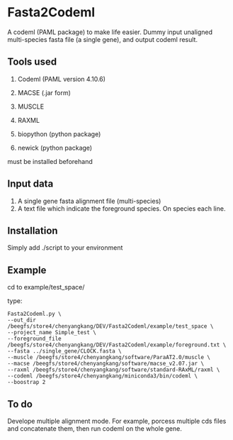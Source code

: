 # Fasta2Codeml
A codeml (PAML package) to make life easier. Dummy input unaligned multi-species fasta file (a single gene), and output codeml result.

## Tools used
1. Codeml (PAML version 4.10.6)
2. MACSE (.jar form)
3. MUSCLE
4. RAXML

5. biopython (python package)
6. newick (python package)

must be installed beforehand

## Input data
1. A single gene fasta alignment file (multi-species)
2. A text file which indicate the foreground species. On species each line.


## Installation
Simply add ./script to your environment

## Example
cd to example/test_space/

type:
```
Fasta2Codeml.py \
--out_dir /beegfs/store4/chenyangkang/DEV/Fasta2Codeml/example/test_space \
--project_name Simple_test \
--foreground_file /beegfs/store4/chenyangkang/DEV/Fasta2Codeml/example/foreground.txt \
--fasta ../single_gene/CLOCK.fasta \
--muscle /beegfs/store4/chenyangkang/software/ParaAT2.0/muscle \
--macse /beegfs/store4/chenyangkang/software/macse_v2.07.jar \
--raxml /beegfs/store4/chenyangkang/software/standard-RAxML/raxml \
--codeml /beegfs/store4/chenyangkang/miniconda3/bin/codeml \
--boostrap 2

```

## To do
Develope multiple alignment mode. For example, porcess multiple cds files and concatenate them, then run codeml on the whole gene.
